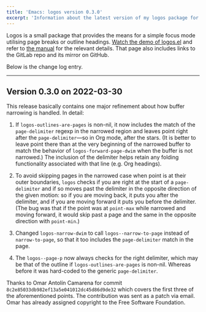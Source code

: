 ```yaml
---
title: 'Emacs: logos version 0.3.0'
excerpt: 'Information about the latest version of my logos package for GNU Emacs.'
---
```


Logos is a small package that provides the means for a simple focus mode
utilising page breaks or outline headings.  [Watch the demo of
logos.el](https://protesilaos.com/codelog/2022-03-11-emacs-logos-demo/)
and refer to [the manual](https://protesilaos.com/emacs/logos) for the
relevant details.  That page also includes links to the GitLab repo and
its mirror on GitHub.

Below is the change log entry.

* * *

## Version 0.3.0 on 2022-03-30

This release basically contains one major refinement about how buffer
narrowing is handled.  In detail:

1.  If `logos-outlines-are-pages` is non-nil, it now includes the match
    of the `page-delimiter` regexp in the narrowed region and leaves
    point right after the `page-delimiter`&#x2014;so in Org mode, after the
    stars.  (It is better to leave point there than at the very beginning
    of the narrowed buffer to match the behavior of
    `logos-forward-page-dwim` when the buffer is not narrowed.)  The
    inclusion of the delimiter helps retain any folding functionality
    associated with that line (e.g. Org headings).

2.  To avoid skipping pages in the narrowed case when point is at their
    outer boundaries, `logos` checks if you are right at the start of a
    `page-delimiter` and if so moves past the delimiter in the opposite
    direction of the given motion: so if you are moving back, it puts you
    after the delimiter, and if you are moving forward it puts you before
    the delimiter.  (The bug was that if the point was at `point-max`
    while narrowed and moving forward, it would skip past a page and the
    same in the opposite direction with `point-min`.)

3.  Changed `logos-narrow-dwim` to call `logos--narrow-to-page` instead
    of `narrow-to-page`, so that it too includes the `page-delimiter`
    match in the page.

4.  The `logos--page-p` now always checks for the right delimiter, which
    may be that of the outline if `logos-outlines-are-pages` is non-nil.
    Whereas before it was hard-coded to the generic `page-delimiter`.

Thanks to Omar Antolín Camarena for commit
`8c2e85033db982ef13a5e041012dc45d86d9de32` which covers the first three
of the aforementioned points.  The contribution was sent as a patch via
email.  Omar has already assigned copyright to the Free Software
Foundation.
